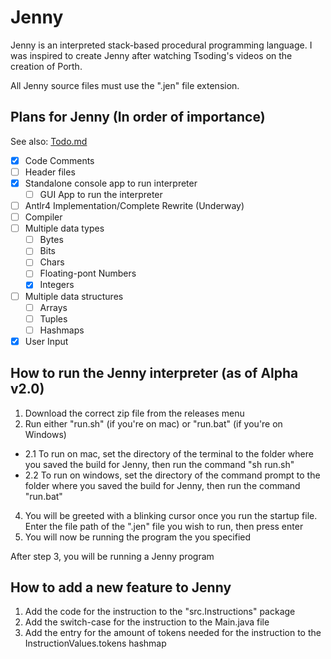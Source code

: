 # Jenny
Jenny is an interpreted stack-based procedural programming language.
I was inspired to create Jenny after watching Tsoding's videos on the creation of Porth.

All Jenny source files must use the ".jen" file extension.

## Plans for Jenny (In order of importance)
See also: [Todo.md](Todo.md)
- [X] Code Comments
- [ ] Header files
- [X] Standalone console app to run interpreter
  - [ ] GUI App to run the interpreter
- [ ] Antlr4 Implementation/Complete Rewrite (Underway)
- [ ] Compiler
- [ ] Multiple data types
  - [ ] Bytes 
  - [ ] Bits
  - [ ] Chars
  - [ ] Floating-pont Numbers
  - [X] Integers
- [ ] Multiple data structures
  - [ ] Arrays
  - [ ] Tuples
  - [ ] Hashmaps 
- [X] User Input

## How to run the Jenny interpreter (as of Alpha v2.0)
1. Download the correct zip file from the releases menu
2. Run either "run.sh" (if you're on mac) or "run.bat" (if you're on Windows)
  - 2.1 To run on mac, set the directory of the terminal to the folder where you saved the build for Jenny, then run the command "sh run.sh"
  - 2.2 To run on windows, set the directory of the command prompt to the folder where you saved the build for Jenny, then run the command "run.bat"
4. You will be greeted with a blinking cursor once you run the startup file. Enter the file path of the ".jen" file you wish to run, then press enter
5. You will now be running the program the you specified
 
After step 3, you will be running a Jenny program

## How to add a new feature to Jenny
1. Add the code for the instruction to the "src.Instructions" package
2. Add the switch-case for the instruction to the Main.java file
3. Add the entry for the amount of tokens needed for the instruction to the InstructionValues.tokens hashmap
